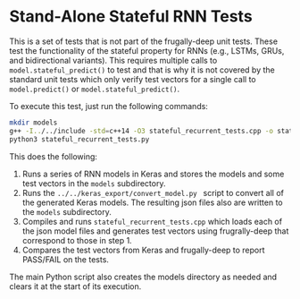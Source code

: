 # Stand-Alone Stateful RNN Tests

This is a set of tests that is not part of the frugally-deep unit tests.  These test the functionality of the stateful property for RNNs (e.g., LSTMs, GRUs, and bidirectional variants).  This requires multiple calls to `model.stateful_predict()` to test and that is why it is not covered by the standard unit tests which only verify test vectors for a single call to `model.predict()` or `model.stateful_predict()`.

To execute this test, just run the following commands:

```bash
mkdir models
g++ -I../../include -std=c++14 -O3 stateful_recurrent_tests.cpp -o stateful_recurrent_tests_cpp
python3 stateful_recurrent_tests.py
```

This does the following:

1. Runs a series of RNN models in Keras and stores the models and some test vectors in the `models` subdirectory.
2. Runs the `../../keras_export/convert_model.py ` script to convert all of the generated Keras models. The resulting json files also are written to the `models` subdirectory.
3. Compiles and runs `stateful_recurrent_tests.cpp` which loads each of the json model files and generates test vectors using frugrally-deep that correspond to those in step 1.
4. Compares the test vectors from Keras and frugally-deep to report PASS/FAIL on the tests.

The main Python script also creates the models directory as needed and clears it at the start of its execution.
